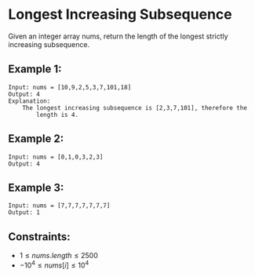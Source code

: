 # Longest Increasing Subsequence

Given an integer array nums, return the length of the longest strictly  
increasing subsequence.

 

## Example 1:

    Input: nums = [10,9,2,5,3,7,101,18]
    Output: 4
    Explanation: 
        The longest increasing subsequence is [2,3,7,101], therefore the 
            length is 4.

## Example 2:

    Input: nums = [0,1,0,3,2,3]
    Output: 4

## Example 3:

    Input: nums = [7,7,7,7,7,7,7]
    Output: 1

 

## Constraints:

* $1 \le nums.length \le 2500$
* $-10^4 \le nums[i] \le 10^4$

 

